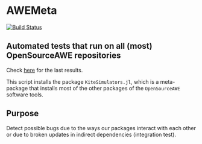 # AWEMeta

[![Build Status](https://github.com/OpenSourceAWE/AWEMeta.jl/actions/workflows/CI.yml/badge.svg?branch=main)](https://github.com/OpenSourceAWE/AWEMeta.jl/actions/workflows/CI.yml?query=branch%3Amain)

## Automated tests that run on all (most) **OpenSourceAWE** repositories

Check [here](https://github.com/OpenSourceAWE/AWEMeta.jl/actions/workflows/CRON.yml) for the last results.

This script installs the package `KiteSimulators.jl`, which is a meta-package
that installs most of the other packages of the `OpenSourceAWE` software tools.

## Purpose
Detect possible bugs due to the ways our packages interact with each other or
due to broken updates in indirect dependencies (integration test).
